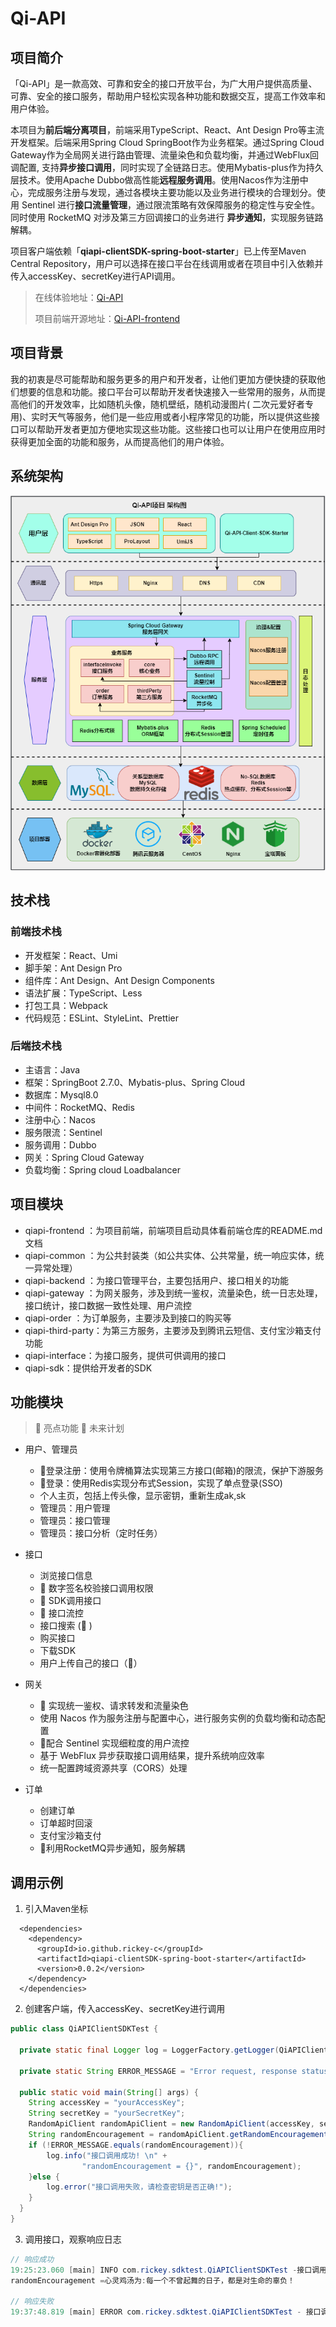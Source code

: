 # Qi-API

## 项目简介

「Qi-API」是一款高效、可靠和安全的接口开放平台，为广大用户提供高质量、可靠、安全的接口服务，帮助用户轻松实现各种功能和数据交互，提高工作效率和用户体验。

本项目为**前后端分离项目**，前端采用TypeScript、React、Ant Design Pro等主流开发框架。后端采用Spring Cloud SpringBoot作为业务框架。通过Spring Cloud Gateway作为全局网关进行路由管理、流量染色和负载均衡，并通过WebFlux回调配置, 支持**异步接口调用**，同时实现了全链路日志。使用Mybatis-plus作为持久层技术。使用Apache Dubbo做高性能**远程服务调用**。使用Nacos作为注册中心，完成服务注册与发现，通过各模块主要功能以及业务进行模块的合理划分。使用 Sentinel 进行**接口流量管理**，通过限流策略有效保障服务的稳定性与安全性。同时使用 RocketMQ 对涉及第三方回调接口的业务进行 **异步通知**，实现服务链路解耦。

项目客户端依赖「**qiapi-clientSDK-spring-boot-starter**」已上传至Maven Central
Repository，用户可以选择在接口平台在线调用或者在项目中引入依赖并传入accessKey、secretKey进行API调用。

> 在线体验地址：[Qi-API](https://www.rickey-qiapi.cn/)
>
>项目前端开源地址：[Qi-API-frontend](https://github.com/rickey-c/qiapi-frontend)

## 项目背景

我的初衷是尽可能帮助和服务更多的用户和开发者，让他们更加方便快捷的获取他们想要的信息和功能。接口平台可以帮助开发者快速接入一些常用的服务，从而提高他们的开发效率，比如随机头像，随机壁纸，随机动漫图片(
二次元爱好者专用)、实时天气等服务，他们是一些应用或者小程序常见的功能，所以提供这些接口可以帮助开发者更加方便地实现这些功能。这些接口也可以让用户在使用应用时获得更加全面的功能和服务，从而提高他们的用户体验。

## 系统架构

![image](https://github.com/rickey-c/Qi-API/blob/master/qiapi-doc/Architecture%20Diagram/Qi-API-Architecture%20Diagram.png?raw=true)

## 技术栈

### 前端技术栈

+ 开发框架：React、Umi
+ 脚手架：Ant Design Pro
+ 组件库：Ant Design、Ant Design Components
+ 语法扩展：TypeScript、Less
+ 打包工具：Webpack
+ 代码规范：ESLint、StyleLint、Prettier

### 后端技术栈

+ 主语言：Java
+ 框架：SpringBoot 2.7.0、Mybatis-plus、Spring Cloud
+ 数据库：Mysql8.0
+ 中间件：RocketMQ、Redis
+ 注册中心：Nacos
+ 服务限流：Sentinel
+ 服务调用：Dubbo
+ 网关：Spring Cloud Gateway
+ 负载均衡：Spring cloud Loadbalancer

## 项目模块

+ qiapi-frontend ：为项目前端，前端项目启动具体看前端仓库的README.md文档
+ qiapi-common ：为公共封装类（如公共实体、公共常量，统一响应实体，统一异常处理）
+ qiapi-backend ：为接口管理平台，主要包括用户、接口相关的功能
+ qiapi-gateway ：为网关服务，涉及到统一鉴权，流量染色，统一日志处理，接口统计，接口数据一致性处理、用户流控
+ qiapi-order ：为订单服务，主要涉及到接口的购买等
+ qiapi-third-party：为第三方服务，主要涉及到腾讯云短信、支付宝沙箱支付功能
+ qiapi-interface：为接口服务，提供可供调用的接口
+ qiapi-sdk：提供给开发者的SDK

## 功能模块

> 🌟 亮点功能 🚀 未来计划

+ 用户、管理员
  + 🌟登录注册：使用令牌桶算法实现第三方接口(邮箱)的限流，保护下游服务
  + 🌟登录：使用Redis实现分布式Session，实现了单点登录(SSO)
  + 个人主页，包括上传头像，显示密钥，重新生成ak,sk
  + 管理员：用户管理
  + 管理员：接口管理
  + 管理员：接口分析（定时任务）
+ 接口
  + 浏览接口信息
  + 🌟 数字签名校验接口调用权限
  + 🌟 SDK调用接口
  + 🌟 接口流控
  + 接口搜索 (🚀 )
  + 购买接口
  + 下载SDK
  + 用户上传自己的接口（🚀）
+ 网关
  + 🌟 实现统一鉴权、请求转发和流量染色
  + 使用 Nacos 作为服务注册与配置中心，进行服务实例的负载均衡和动态配置
  + 🌟配合 Sentinel 实现细粒度的用户流控
  + 基于 WebFlux 异步获取接口调用结果，提升系统响应效率
  + 统一配置跨域资源共享（CORS）处理

+ 订单
  + 创建订单
  + 订单超时回滚
  + 支付宝沙箱支付
  + 🌟利用RocketMQ异步通知，服务解耦

## 调用示例

1. 引入Maven坐标

```pom
  <dependencies>
    <dependency>
      <groupId>io.github.rickey-c</groupId>
      <artifactId>qiapi-clientSDK-spring-boot-starter</artifactId>
      <version>0.0.2</version>
    </dependency>
  </dependencies>
```

2. 创建客户端，传入accessKey、secretKey进行调用

```java
public class QiAPIClientSDKTest {

  private static final Logger log = LoggerFactory.getLogger(QiAPIClientSDKTest.class);

  private static String ERROR_MESSAGE = "Error request, response status: 403";

  public static void main(String[] args) {
    String accessKey = "yourAccessKey";
    String secretKey = "yourSecretKey";
    RandomApiClient randomApiClient = new RandomApiClient(accessKey, secretKey);
    String randomEncouragement = randomApiClient.getRandomEncouragement();
    if (!ERROR_MESSAGE.equals(randomEncouragement)){
        log.info("接口调用成功! \n" +
                "randomEncouragement = {}", randomEncouragement);
    }else {
        log.error("接口调用失败，请检查密钥是否正确!");
    }
  }
}

```

3. 调用接口，观察响应日志

```java
// 响应成功
19:25:23.060 [main] INFO com.rickey.sdktest.QiAPIClientSDKTest -接口调用成功!
randomEncouragement =心灵鸡汤为:每一个不曾起舞的日子，都是对生命的辜负！

// 响应失败
19:37:48.819 [main] ERROR com.rickey.sdktest.QiAPIClientSDKTest - 接口调用失败，请检查密钥是否正确!

```

